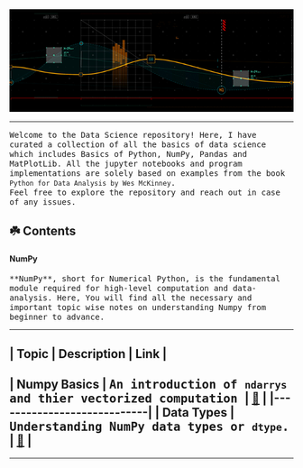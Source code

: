 
<img src="assets/Header2.gif">

---

<samp> Welcome to the Data Science repository! Here, I have curated a collection of all the basics of data science which includes Basics of Python, NumPy, Pandas and MatPlotLib. All the jupyter notebooks and program implementations are solely based on examples from the book `Python for Data Analysis by Wes McKinney`.
<br>
Feel free to explore the repository and reach out in case of any issues.
</samp>

## ☘️ Contents

#### NumPy

<samp> 
  **NumPy**, short for Numerical Python, is the fundamental module required for high-level computation and data-analysis.
  Here, You will find all the necessary and important topic wise notes on understanding Numpy from beginner to advance.
</samp>

------------------------------
| Topic | Description | Link |
------------------------------
| **Numpy Basics** | <samp> An introduction of `ndarrys` and thier vectorized computation </samp> | [🔗](https://github.com/abhicodes07/Data-Science/02_Numpy_Basics/01_Numpy_Basics.ipynb) |
|----------------------------|
| **Data Types** | <samp> Understanding NumPy data types or `dtype`. </samp> | [🔗](https://github.com/abhicodes07/Data-Science/01_Numpy_Basics/02_Data_Types_for_ndarrays.ipynb) |
-----------------------------

---
